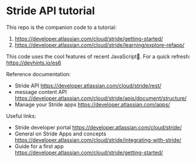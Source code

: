 # Stride API tutorial

This repo is the companion code to a tutorial:
1. https://developer.atlassian.com/cloud/stride/getting-started/
2. https://developer.atlassian.com/cloud/stride/learning/explore-refapp/

This code uses the cool features of recent JavaScript💛. For a quick refresh: https://devhints.io/es6

Reference documentation:
* Stride API https://developer.atlassian.com/cloud/stride/rest/
* message content API https://developer.atlassian.com/cloud/stride/apis/document/structure/
* Manage your Stride apps https://developer.atlassian.com/apps/

Useful links:
* Stride developer portal https://developer.atlassian.com/cloud/stride/
* General on Stride Apps and concepts https://developer.atlassian.com/cloud/stride/integrating-with-stride/
* Guide for a first app https://developer.atlassian.com/cloud/stride/getting-started/
